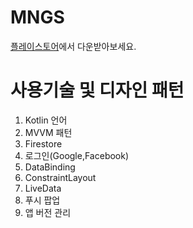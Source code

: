 # MNGS

[플레이스토어](https://play.google.com/store/apps/details?id=com.mngs.kimyounghoon.mngs)에서 다운받아보세요.

# 사용기술 및 디자인 패턴

  1. Kotlin 언어
  2. MVVM 패턴 
  3. Firestore
  4. 로그인(Google,Facebook)
  4. DataBinding
  5. ConstraintLayout
  6. LiveData
  7. 푸시 팝업
  8. 앱 버전 관리
